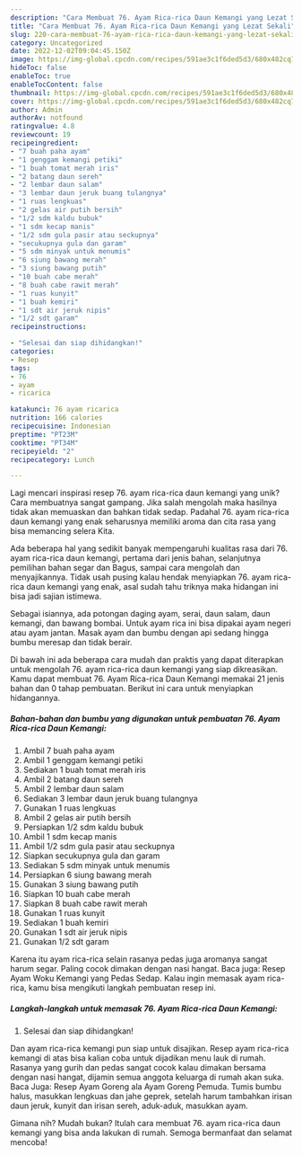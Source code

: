 ```yaml
---
description: "Cara Membuat 76. Ayam Rica-rica Daun Kemangi yang Lezat Sekali"
title: "Cara Membuat 76. Ayam Rica-rica Daun Kemangi yang Lezat Sekali"
slug: 220-cara-membuat-76-ayam-rica-rica-daun-kemangi-yang-lezat-sekali
category: Uncategorized
date: 2022-12-02T09:04:45.150Z
image: https://img-global.cpcdn.com/recipes/591ae3c1f6ded5d3/680x482cq70/76-ayam-rica-rica-daun-kemangi-foto-resep-utama.jpg
hideToc: false
enableToc: true
enableTocContent: false
thumbnail: https://img-global.cpcdn.com/recipes/591ae3c1f6ded5d3/680x482cq70/76-ayam-rica-rica-daun-kemangi-foto-resep-utama.jpg
cover: https://img-global.cpcdn.com/recipes/591ae3c1f6ded5d3/680x482cq70/76-ayam-rica-rica-daun-kemangi-foto-resep-utama.jpg
author: Admin
authorAv: notfound
ratingvalue: 4.8
reviewcount: 19
recipeingredient:
- "7 buah paha ayam"
- "1 genggam kemangi petiki"
- "1 buah tomat merah iris"
- "2 batang daun sereh"
- "2 lembar daun salam"
- "3 lembar daun jeruk buang tulangnya"
- "1 ruas lengkuas"
- "2 gelas air putih bersih"
- "1/2 sdm kaldu bubuk"
- "1 sdm kecap manis"
- "1/2 sdm gula pasir atau seckupnya"
- "secukupnya gula dan garam"
- "5 sdm minyak untuk menumis"
- "6 siung bawang merah"
- "3 siung bawang putih"
- "10 buah cabe merah"
- "8 buah cabe rawit merah"
- "1 ruas kunyit"
- "1 buah kemiri"
- "1 sdt air jeruk nipis"
- "1/2 sdt garam"
recipeinstructions:

- "Selesai dan siap dihidangkan!"
categories:
- Resep
tags:
- 76
- ayam
- ricarica

katakunci: 76 ayam ricarica 
nutrition: 166 calories
recipecuisine: Indonesian
preptime: "PT23M"
cooktime: "PT34M"
recipeyield: "2"
recipecategory: Lunch

---
```





Lagi mencari inspirasi resep 76. ayam rica-rica daun kemangi yang unik? Cara membuatnya sangat gampang. Jika salah mengolah maka hasilnya tidak akan memuaskan dan bahkan tidak sedap. Padahal 76. ayam rica-rica daun kemangi yang enak seharusnya memiliki aroma dan cita rasa yang bisa memancing selera Kita.





Ada beberapa hal yang sedikit banyak mempengaruhi kualitas rasa dari 76. ayam rica-rica daun kemangi, pertama dari jenis bahan, selanjutnya pemilihan bahan segar dan Bagus, sampai cara mengolah dan menyajikannya. Tidak usah pusing kalau hendak menyiapkan 76. ayam rica-rica daun kemangi yang enak,      asal sudah tahu triknya maka hidangan ini bisa jadi sajian istimewa.














Sebagai isiannya, ada potongan daging ayam, serai, daun salam, daun kemangi, dan bawang bombai. Untuk ayam rica ini bisa dipakai ayam negeri atau ayam jantan. Masak ayam dan bumbu dengan api sedang hingga bumbu meresap dan tidak berair.






Di bawah ini ada beberapa cara mudah dan praktis yang dapat diterapkan untuk mengolah 76. ayam rica-rica daun kemangi yang siap dikreasikan. Kamu dapat membuat 76. Ayam Rica-rica Daun Kemangi memakai 21 jenis bahan dan 0 tahap pembuatan. Berikut ini cara untuk menyiapkan hidangannya.

<!--inarticleads1-->

##### Bahan-bahan dan bumbu yang digunakan untuk pembuatan 76. Ayam Rica-rica Daun Kemangi:

1. Ambil 7 buah paha ayam
1. Ambil 1 genggam kemangi petiki
1. Sediakan 1 buah tomat merah iris
1. Ambil 2 batang daun sereh
1. Ambil 2 lembar daun salam
1. Sediakan 3 lembar daun jeruk buang tulangnya
1. Gunakan 1 ruas lengkuas
1. Ambil 2 gelas air putih bersih
1. Persiapkan 1/2 sdm kaldu bubuk
1. Ambil 1 sdm kecap manis
1. Ambil 1/2 sdm gula pasir atau seckupnya
1. Siapkan secukupnya gula dan garam
1. Sediakan 5 sdm minyak untuk menumis
1. Persiapkan 6 siung bawang merah
1. Gunakan 3 siung bawang putih
1. Siapkan 10 buah cabe merah
1. Siapkan 8 buah cabe rawit merah
1. Gunakan 1 ruas kunyit
1. Sediakan 1 buah kemiri
1. Gunakan 1 sdt air jeruk nipis
1. Gunakan 1/2 sdt garam


Karena itu ayam rica-rica selain rasanya pedas juga aromanya sangat harum segar. Paling cocok dimakan dengan nasi hangat. Baca juga: Resep Ayam Woku Kemangi yang Pedas Sedap. Kalau ingin memasak ayam rica-rica, kamu bisa mengikuti langkah pembuatan resep ini. 

<!--inarticleads2-->

##### Langkah-langkah untuk memasak 76. Ayam Rica-rica Daun Kemangi:


1. Selesai dan siap dihidangkan!

Dan ayam rica-rica kemangi pun siap untuk disajikan. Resep ayam rica-rica kemangi di atas bisa kalian coba untuk dijadikan menu lauk di rumah. Rasanya yang gurih dan pedas sangat cocok kalau dimakan bersama dengan nasi hangat, dijamin semua anggota keluarga di rumah akan suka. Baca Juga: Resep Ayam Goreng ala Ayam Goreng Pemuda. Tumis bumbu halus, masukkan lengkuas dan jahe geprek, setelah harum tambahkan irisan daun jeruk, kunyit dan irisan sereh, aduk-aduk, masukkan ayam. 

Gimana nih? Mudah bukan? Itulah cara membuat 76. ayam rica-rica daun kemangi yang bisa anda lakukan di rumah. Semoga bermanfaat dan selamat mencoba!
